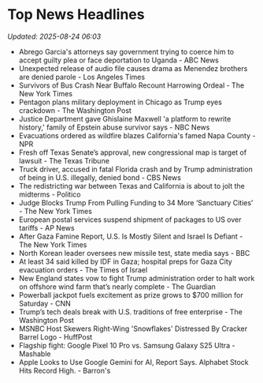 # Top News Headlines

_Updated: 2025-08-24 06:03_

- Abrego Garcia's attorneys say government trying to coerce him to accept guilty plea or face deportation to Uganda - ABC News
- Unexpected release of audio file causes drama as Menendez brothers are denied parole - Los Angeles Times
- Survivors of Bus Crash Near Buffalo Recount Harrowing Ordeal - The New York Times
- Pentagon plans military deployment in Chicago as Trump eyes crackdown - The Washington Post
- Justice Department gave Ghislaine Maxwell 'a platform to rewrite history,' family of Epstein abuse survivor says - NBC News
- Evacuations ordered as wildfire blazes California's famed Napa County - NPR
- Fresh off Texas Senate’s approval, new congressional map is target of lawsuit - The Texas Tribune
- Truck driver, accused in fatal Florida crash and by Trump administration of being in U.S. illegally, denied bond - CBS News
- The redistricting war between Texas and California is about to jolt the midterms - Politico
- Judge Blocks Trump From Pulling Funding to 34 More ‘Sanctuary Cities’ - The New York Times
- European postal services suspend shipment of packages to US over tariffs - AP News
- After Gaza Famine Report, U.S. Is Mostly Silent and Israel Is Defiant - The New York Times
- North Korean leader oversees new missile test, state media says - BBC
- At least 34 said killed by IDF in Gaza; hospital preps for Gaza City evacuation orders - The Times of Israel
- New England states vow to fight Trump administration order to halt work on offshore wind farm that’s nearly complete - The Guardian
- Powerball jackpot fuels excitement as prize grows to $700 million for Saturday - CNN
- Trump’s tech deals break with U.S. traditions of free enterprise - The Washington Post
- MSNBC Host Skewers Right-Wing 'Snowflakes' Distressed By Cracker Barrel Logo - HuffPost
- Flagship fight: Google Pixel 10 Pro vs. Samsung Galaxy S25 Ultra - Mashable
- Apple Looks to Use Google Gemini for AI, Report Says. Alphabet Stock Hits Record High. - Barron's